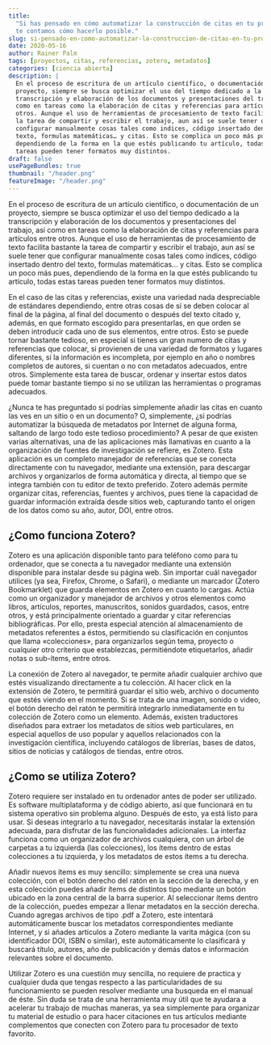 ```yaml
---
title:
  "Si has pensado en cómo automatizar la construcción de citas en tu proyecto,
  te contamos cómo hacerlo posible."
slug: si-pensado-en-como-automatizar-la-construccion-de-citas-en-tu-proyecto-te-contamos-como-hacerlo-posible
date: 2020-05-16
author: Rainer Palm
tags: [proyectos, citas, referencias, zotero, metadatos]
categories: [ciencia abierta]
description: |
  En el proceso de escritura de un artículo científico, o documentación de un
  proyecto, siempre se busca optimizar el uso del tiempo dedicado a la
  transcripción y elaboración de los documentos y presentaciones del trabajo, así
  como en tareas como la elaboración de citas y referencias para artículos entre
  otros. Aunque el uso de herramientas de procesamiento de texto facilita bastante
  la tarea de compartir y escribir el trabajo, aun así se suele tener que
  configurar manualmente cosas tales como indices, código insertado dentro del
  texto, formulas matemáticas… y citas. Esto se complica un poco más pues,
  dependiendo de la forma en la que estés publicando tu artículo, todas estas
  tareas pueden tener formatos muy distintos.
draft: false
usePageBundles: true
thumbnail: "/header.png"
featureImage: "/header.png"
---
```


<!-- # Si has pensado en cómo automatizar la construcción de citas en tu proyecto, te contamos cómo hacerlo posible. -->
<!-- **Rainer Palm** -->

En el proceso de escritura de un artículo científico, o documentación de un
proyecto, siempre se busca optimizar el uso del tiempo dedicado a la
transcripción y elaboración de los documentos y presentaciones del trabajo, así
como en tareas como la elaboración de citas y referencias para artículos entre
otros. Aunque el uso de herramientas de procesamiento de texto facilita bastante
la tarea de compartir y escribir el trabajo, aun así se suele tener que
configurar manualmente cosas tales como indices, código insertado dentro del
texto, formulas matemáticas… y citas. Esto se complica un poco más pues,
dependiendo de la forma en la que estés publicando tu artículo, todas estas
tareas pueden tener formatos muy distintos.

<!-- TEASER_END -->

En el caso de las citas y referencias, existe una variedad nada despreciable de
estándares dependiendo, entre otras cosas de si se deben colocar al final de la
página, al final del documento o después del texto citado y, además, en que
formato escogido para presentarlas, en que orden se deben introducir cada uno de
sus elementos, entre otros. Esto se puede tornar bastante tedioso, en especial
si tienes un gran numero de citas y referencias que colocar, si provienen de una
variedad de formatos y lugares diferentes, si la información es incompleta, por
ejemplo en año o nombres completos de autores, si cuentan o no con metadatos
adecuados, entre otros. Simplemente esta tarea de buscar, ordenar y insertar
estos datos puede tomar bastante tiempo si no se utilizan las herramientas o
programas adecuados.

¿Nunca te has preguntado si podrías simplemente añadir las citas en cuanto las
ves en un sitio o en un documento? O, simplemente, ¿si podrías automatizar la
búsqueda de metadatos por Internet de alguna forma, saltando de largo todo este
tedioso procedimiento? A pesar de que existen varias alternativas, una de las
aplicaciones más llamativas en cuanto a la organización de fuentes de
investigación se refiere, es Zotero. Esta aplicación es un completo manejador de
referencias que se conecta directamente con tu navegador, mediante una
extensión, para descargar archivos y organizarlos de forma automática y directa,
al tiempo que se integra también con tu editor de texto preferido. Zotero además
permite organizar citas, referencias, fuentes y archivos, pues tiene la
capacidad de guardar información extraída desde sitios web, capturando tanto el
origen de los datos como su año, autor, DOI, entre otros.

## ¿Como funciona Zotero?

Zotero es una aplicación disponible tanto para teléfono como para tu ordenador,
que se conecta a tu navegador mediante una extensión disponible para instalar
desde su página web. Sin importar cuál navegador utilices (ya sea, Firefox,
Chrome, o Safari), o mediante un marcador (Zotero Bookmarklet) que guarda
elementos en Zotero en cuanto lo cargas. Actúa como un organizador y manejador
de archivos y otros elementos como libros, artículos, reportes, manuscritos,
sonidos guardados, casos, entre otros, y está principalmente orientado a guardar
y citar referencias bibliográficas. Por ello, presta especial atención al
almacenamiento de metadatos referentes a éstos, permitiendo su clasificación en
conjuntos que llama «colecciones», para organizarlos según tema, proyecto o
cualquier otro criterio que establezcas, permitiéndote etiquetarlos, añadir
notas o sub-ítems, entre otros.

La conexión de Zotero al navegador, te permite añadir cualquier archivo que
estés visualizando directamente a tu colección. Al hacer click en la extensión
de Zotero, te permitirá guardar el sitio web, archivo o documento que estés
viendo en el momento. Si se trata de una imagen, sonido o video, el botón
derecho del ratón te permitirá integrarlo inmediatamente en tu colección de
Zotero como un elemento. Además, existen traductores diseñados para extraer los
metadatos de sitios web particulares, en especial aquellos de uso popular y
aquellos relacionados con la investigación científica, incluyendo catálogos de
librerías, bases de datos, sitios de noticias y catálogos de tiendas, entre
otros.

## ¿Como se utiliza Zotero?

Zotero requiere ser instalado en tu ordenador antes de poder ser utilizado. Es
software multiplataforma y de código abierto, así que funcionará en tu sistema
operativo sin problema alguno. Después de esto, ya está listo para usar. Si
deseas integrarlo a tu navegador, necesitarás instalar la extensión adecuada,
para disfrutar de las funcionalidades adicionales. La interfaz funciona como un
organizador de archivos cualquiera, con un árbol de carpetas a tu izquierda (las
colecciones), los ítems dentro de estas colecciones a tu izquierda, y los
metadatos de estos ítems a tu derecha.

Añadir nuevos ítems es muy sencillo: simplemente se crea una nueva colección,
con el botón derecho del ratón en la sección de la derecha, y en esta colección
puedes añadir ítems de distintos tipo mediante un botón ubicado en la zona
central de la barra superior. Al seleccionar ítems dentro de la colección,
puedes empezar a llenar metadatos en la sección derecha. Cuando agregas archivos
de tipo .pdf a Zotero, este intentará automáticamente buscar los metadatos
correspondientes mediante Internet, y si añades artículos a Zotero mediante la
varita mágica (con su identificador DOI, ISBN o similar), este automáticamente
lo clasificará y buscará título, autores, año de publicación y demás datos e
información relevantes sobre el documento.

Utilizar Zotero es una cuestión muy sencilla, no requiere de practica y
cualquier duda que tengas respecto a las particularidades de su funcionamiento
se pueden resolver mediante una busqueda en el manual de éste. Sin duda se trata
de una herramienta muy útil que te ayudara a acelerar tu trabajo de muchas
maneras, ya sea simplemente para organizar tu material de estudio o para hacer
citaciones en tus artículos mediante complementos que conecten con Zotero para
tu procesador de texto favorito.
